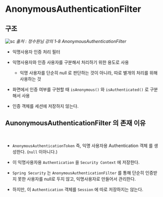 # AnonymousAuthenticationFilter

 ## 구조

![sc](https://user-images.githubusercontent.com/74750901/191272376-ba3a526b-986c-443e-b9d9-159ecf0c5589.png)
<i>출처 : 정수원님 강의 1-8 AnonymousAuthenticationFilter</i>

 - 익명사용자 인증 처리 필터

 - 익명사용자와 인증 사용자를 구분해서 처리하기 위한 용도로 사용

    - 익명 사용자를 단순히 null 로 판단하는 것이 아니라, 따로 별개의 처리를 위해 사용하는 것

 - 화면에서 인증 여부를 구현할 때 ``isAnonymous()`` 와 ``isAuthenticated()`` 로 구분해서 사용

 - 인증 객체를 세션에 저장하지 않는다.


## AunonymousAuthenticationFilter 의 존재 이유

<br>

- ``AnonymousAuthenticationToken`` 즉, 익명 사용자용 Authentication 객체 를 생성한다. (``null`` 이아니다.)

- 이 익명사용자용 ``Authentication`` 을 ``Security Context`` 에 저장한다. 

 - ``Spring Security`` 는 ``AnonymousAuthenticationFilter`` 를 통해 단순히 인증받지 못한 사용자를 null로 두지 않고, 익명사용자로 만들어서 관리한다. 

 - 하지만, 이 ``Authentication`` 객체를 `Session` 에 따로 저장하지는 않는다. 


